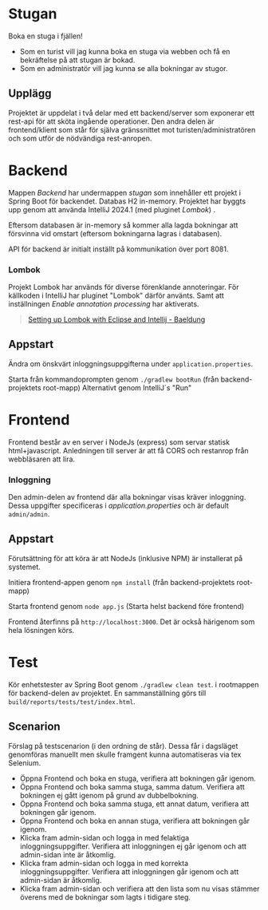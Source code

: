 # Stugan
Boka en stuga i fjällen!
- Som en turist vill jag kunna boka en stuga via webben och få en bekräftelse på att stugan är bokad.
- Som en administratör vill jag kunna se alla bokningar av stugor.

## Upplägg

Projektet är uppdelat i två delar med ett backend/server som exponerar ett rest-api för att sköta ingående operationer. Den andra delen är frontend/klient som står för själva gränssnittet mot turisten/administratören och som utför de nödvändiga rest-anropen.

# Backend

Mappen _Backend_ har undermappen _stugan_ som innehåller ett projekt i Spring Boot för backendet. Databas H2 in-memory. Projektet har byggts upp genom att använda IntelliJ 2024.1 (med pluginet _Lombok_) .

Eftersom databasen är in-memory så kommer alla lagda bokningar att försvinna vid omstart (eftersom bokningarna lagras i databasen).

API för backend är initialt inställt på kommunikation över port 8081.

### Lombok

Projekt Lombok har används för diverse förenklande annoteringar. För källkoden i IntelliJ har pluginet "Lombok" därför använts. Samt att inställningen _Enable annotation processing_ har aktiverats.

> [Setting up Lombok with Eclipse and Intellij - Baeldung](https://www.baeldung.com/lombok-ide) 

## Appstart 
Ändra om önskvärt inloggningsuppgifterna under `application.properties`.

Starta från kommandoprompten genom `./gradlew bootRun` (från backend-projektets root-mapp)
Alternativt genom IntelliJ´s "Run" 

# Frontend

Frontend består av en server i NodeJs (express) som servar statisk html+javascript. Anledningen till server är att få CORS och restanrop från webbläsaren att lira.

### Inloggning

Den admin-delen av frontend där alla bokningar visas kräver inloggning. Dessa uppgifter specificeras i *application.properties* och är default `admin/admin`.

## Appstart

Förutsättning för att köra är att NodeJs (inklusive NPM) är installerat på systemet.

Initiera frontend-appen genom `npm install` (från backend-projektets root-mapp)

Starta frontend genom `node app.js` 
(Starta helst backend före frontend)

Frontend återfinns på `http://localhost:3000`. Det är också härigenom som hela lösningen körs.

# Test

Kör enhetstester av Spring Boot genom `./gradlew clean test`. i rootmappen för backend-delen av projektet. En sammanställning görs till `build/reports/tests/test/index.html`.

## Scenarion

Förslag på testscenarion (i den ordning de står). Dessa får i dagsläget genomföras manuellt men skulle framgent kunna automatiseras via tex Selenium.

- Öppna Frontend och boka en stuga, verifiera att bokningen går igenom.
- Öppna Frontend och boka samma stuga, samma datum. Verifiera att bokningen ej gått igenom på grund av dubbelbokning.
- Öppna Frontend och boka samma stuga,  ett annat datum, verifiera att bokningen går igenom.
- Öppna Frontend och boka en annan stuga, verifiera att bokningen går igenom.
- Klicka fram admin-sidan och logga in med felaktiga inloggningsuppgifter. Verifiera att inloggningen ej går igenom och att admin-sidan inte är åtkomlig.
- Klicka fram admin-sidan och logga in med korrekta inloggningsuppgifter. Verifiera att inloggningen går igenom och att admin-sidan är åtkomlig.
- Klicka fram admin-sidan och verifiera att den lista som nu visas stämmer överens med de bokningar som lagts i tidigare steg.
